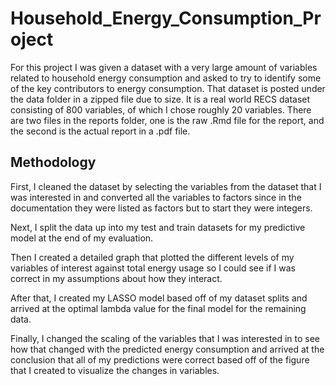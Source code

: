 # Household_Energy_Consumption_Project

For this project I was given a dataset with a very large amount of variables related to household energy consumption and asked to try to identify some of the key contributors to energy consumption. That dataset is posted under the data folder in a zipped file due to size. It is a real world RECS dataset consisting of 800 variables, of which I chose roughly 20 variables. There are two files in the reports folder, one is the raw .Rmd file for the report, and the second is the actual report in a .pdf file. 

## Methodology

First, I cleaned the dataset by selecting the variables from the dataset that I was interested in and converted all the variables to factors since in the documentation they were listed as factors but to start they were integers.

Next, I split the data up into my test and train datasets for my predictive model at the end of my evaluation.

Then I created a detailed graph that plotted the different levels of my variables of interest against total energy usage so I could see if I was correct in my assumptions about how they interact.

After that, I created my LASSO model based off of my dataset splits and arrived at the optimal lambda value for the final model for the remaining data.

Finally, I changed the scaling of the variables that I was interested in to see how that changed with the predicted energy consumption and arrived at the conclusion that all of my predictions were correct based off of the figure that I created to visualize the changes in variables.
